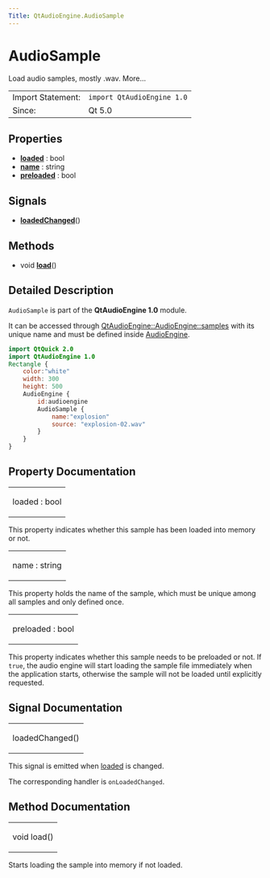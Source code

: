 ```yaml
---
Title: QtAudioEngine.AudioSample
---
```

        
AudioSample
===========

<span class="subtitle"></span>
Load audio samples, mostly .wav. More...

|                   |                            |
|-------------------|----------------------------|
| Import Statement: | `import QtAudioEngine 1.0` |
| Since:            | Qt 5.0                     |

<span id="properties"></span>
Properties
----------

-   ****[loaded](#loaded-prop)**** : bool
-   ****[name](#name-prop)**** : string
-   ****[preloaded](#preloaded-prop)**** : bool

<span id="signals"></span>
Signals
-------

-   ****[loadedChanged](#loadedChanged-signal)****()

<span id="methods"></span>
Methods
-------

-   void ****[load](#load-method)****()

<span id="details"></span>
Detailed Description
--------------------

`AudioSample` is part of the **QtAudioEngine 1.0** module.

It can be accessed through [QtAudioEngine::AudioEngine::samples](../QtAudioEngine.AudioEngine.md#samples-prop) with its unique name and must be defined inside [AudioEngine](../QtAudioEngine.AudioEngine.md).

``` qml
import QtQuick 2.0
import QtAudioEngine 1.0
Rectangle {
    color:"white"
    width: 300
    height: 500
    AudioEngine {
        id:audioengine
        AudioSample {
            name:"explosion"
            source: "explosion-02.wav"
        }
    }
}
```

Property Documentation
----------------------

<table>
<colgroup>
<col width="100%" />
</colgroup>
<tbody>
<tr class="odd">
<td><p><span id="loaded-prop"></span><span class="name">loaded</span> : <span class="type">bool</span></p></td>
</tr>
</tbody>
</table>

This property indicates whether this sample has been loaded into memory or not.

<table>
<colgroup>
<col width="100%" />
</colgroup>
<tbody>
<tr class="odd">
<td><p><span id="name-prop"></span><span class="name">name</span> : <span class="type">string</span></p></td>
</tr>
</tbody>
</table>

This property holds the name of the sample, which must be unique among all samples and only defined once.

<table>
<colgroup>
<col width="100%" />
</colgroup>
<tbody>
<tr class="odd">
<td><p><span id="preloaded-prop"></span><span class="name">preloaded</span> : <span class="type">bool</span></p></td>
</tr>
</tbody>
</table>

This property indicates whether this sample needs to be preloaded or not. If `true`, the audio engine will start loading the sample file immediately when the application starts, otherwise the sample will not be loaded until explicitly requested.

Signal Documentation
--------------------

<table>
<colgroup>
<col width="100%" />
</colgroup>
<tbody>
<tr class="odd">
<td><p><span id="loadedChanged-signal"></span><span class="name">loadedChanged</span>()</p></td>
</tr>
</tbody>
</table>

This signal is emitted when [loaded](#loaded-prop) is changed.

The corresponding handler is `onLoadedChanged`.

Method Documentation
--------------------

<table>
<colgroup>
<col width="100%" />
</colgroup>
<tbody>
<tr class="odd">
<td><p><span id="load-method"></span><span class="type">void</span> <span class="name">load</span>()</p></td>
</tr>
</tbody>
</table>

Starts loading the sample into memory if not loaded.

